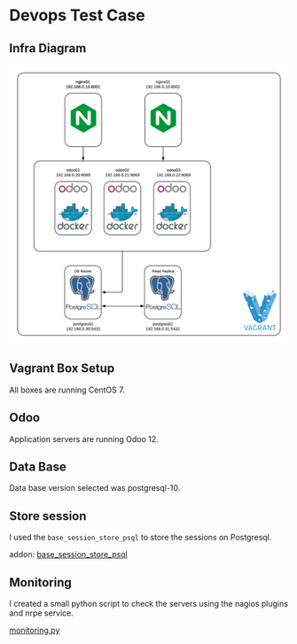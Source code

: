 # Devops Test Case


## Infra Diagram

![image-001](diagram_001.png)


## Vagrant Box Setup
All boxes are running CentOS 7.

## Odoo
Application servers are running Odoo 12.

## Data Base
Data base version selected was postgresql-10.

## Store session
I used the ```base_session_store_psql``` to store the sessions on Postgresql.

addon: [base_session_store_psql](https://apps.odoo.com/apps/modules/12.0/base_session_store_psql)

## Monitoring
I created a small python script to check the servers using the nagios plugins and nrpe service.

[monitoring.py](monitoring.py)